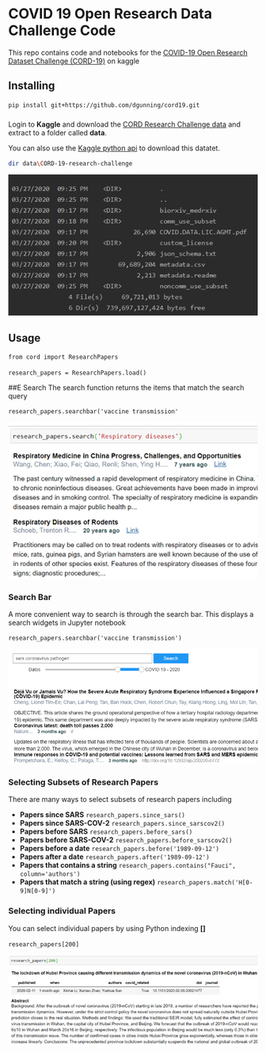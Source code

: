 # COVID 19 Open Research Data Challenge Code
This repo contains code and notebooks for the [COVID-19 Open Research Dataset Challenge (CORD-19)](https://www.kaggle.com/allen-institute-for-ai/CORD-19-research-challenge)
on kaggle

## Installing

```{bash}
pip install git+https://github.com/dgunning/cord19.git
```

###
Login to **Kaggle** and download the [CORD Research Challenge data](https://www.kaggle.com/allen-institute-for-ai/CORD-19-research-challenge)
and extract to a folder called **data**. 

You can also use the [Kaggle python api](https://github.com/Kaggle/kaggle-api) to download this datatet.

```bash
dir data\CORD-19-research-challenge
```
![Cord Searchbar](images/datadir.png)

## Usage

```{python}
from cord import ResearchPapers

research_papers = ResearchPapers.load()
```

##E Search
The search function returns the items that match the search query
```{python}
research_papers.searchbar('vaccine transmission'
```
![Cord Searchbar](images/search.png)

### Search Bar
A more convenient way to search is through the search bar. This displays a search widgets in Jupyter notebook
```{python}
research_papers.searchbar('vaccine transmission')
```
![Cord Searchbar](images/interactivesearch.png)

### Selecting Subsets of Research Papers
There are many ways to select subsets of research papers including

- **Papers since SARS** `research_papers.since_sars()`
- **Papers since SARS-COV-2** `research_papers.since_sarscov2()`
- **Papers before SARS** `research_papers.before_sars()`
- **Papers before SARS-COV-2** `research_papers.before_sarscov2()`
- **Papers before a date** `research_papers.before('1989-09-12')`
- **Papers after a date** `research_papers.after('1989-09-12')`
- **Papers that contains a string** `research_papers.contains("Fauci", column='authors')`
- **Papers that match a string (using regex)** `research_papers.match('H[0-9]N[0-9]')`

### Selecting individual Papers
You can select individual papers by using Python indexing **[]**

`research_papers[200]`

![Show research paper](images/research_papers_200.png)
